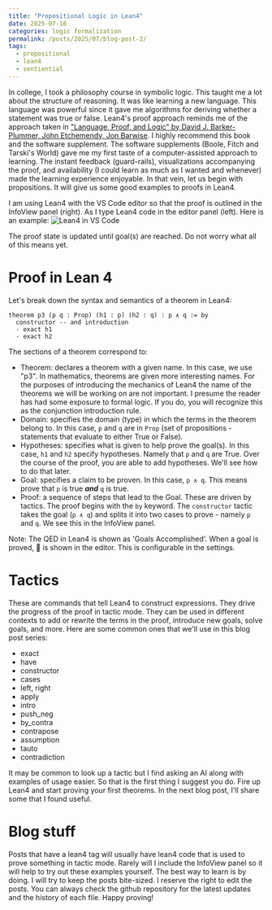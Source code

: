 ```yaml
---
title: "Propositional Logic in Lean4"
date: 2025-07-16
categories: logic formalization
permalink: /posts/2025/07/blog-post-2/
tags:
  - propositional
  - lean4
  - sentiential
---
```

In college, I took a philosophy course in symbolic logic. This taught me a lot about the structure of reasoning. It was like learning a new language. This language was powerful since it gave me algorithms for deriving whether a statement was true or false. Lean4's proof approach reminds me of the approach taken in ["Language, Proof, and Logic" by David J. Barker-Plummer, John Etchemendy, Jon Barwise](https://www.gradegrinder.net/Products/lpl-index.html). I highly recommend this book and the software supplement. The software supplements (Boole, Fitch and Tarski's World) gave me my first taste of a computer-assisted approach to learning. The instant feedback (guard-rails), visualizations accompanying the proof, and availability (I could learn as much as I wanted and whenever) made the learning experience enjoyable. In that vein, let us begin with propositions. It will give us some good examples to proofs in Lean4.

I am using Lean4 with the VS Code editor so that the proof is outlined in the InfoView panel (right). As I type Lean4 code in the editor panel (left). Here is an example:
![Lean4 in VS Code](https://github.com/user-attachments/assets/51797c40-79a0-4067-a4d7-878794269bd9)

The proof state is updated until goal(s) are reached. Do not worry what all of this means yet.

# Proof in Lean 4
Let's break down the syntax and semantics of a theorem in Lean4:
```
theorem p3 (p q : Prop) (h1 : p) (h2 : q) : p ∧ q := by
  constructor -- and introduction
  · exact h1
  · exact h2
```
The sections of a theorem correspond to:
- Theorem: declares a theorem with a given name. In this case, we use "p3". In mathematics, theorems are given more interesting names. For the purposes of introducing the mechanics of Lean4 the name of the theorems we will be working on are not important. I presume the reader has had some exposure to formal logic. If you do, you will recognize this as the conjunction introduction rule.
- Domain: specifies the domain (type) in which the terms in the theorem belong to. In this case, `p` and `q` are in `Prop` (set of propositions -statements that evaluate to either True or False).
- Hypotheses: specifies what is given to help prove the goal(s). In this case, `h1` and `h2` specify hypotheses. Namely that `p` and `q` are True. Over the course of the proof, you are able to add hypotheses. We'll see how to do that later.
- Goal: specifies a claim to be proven. In this case, `p ∧ q`. This means prove that `p` is true ***and*** `q` is true. 
- Proof: a sequence of steps that lead to the Goal. These are driven by tactics. The proof begins with the `by` keyword. The `constructor` tactic takes the goal (`p ∧ q`) and splits it into two cases to prove - namely `p` and `q`. We see this in the InfoView panel.

Note: The QED in Lean4 is shown as 'Goals Accomplished'. When a goal is proved, 🎉 is shown in the editor. This is configurable in the settings.

# Tactics
These are commands that tell Lean4 to construct expressions. They drive the progress of the proof in tactic mode. They can be used in different contexts to add or rewrite the terms in the proof, introduce new goals, solve goals, and more. Here are some common ones that we'll use in this blog post series:
- exact
- have
- constructor
- cases
- left, right
- apply
- intro
- push_neg
- by_contra
- contrapose
- assumption
- tauto
- contradiction

It may be common to look up a tactic but I find asking an AI along with examples of usage easier. So that is the first thing I suggest you do. Fire up Lean4 and start proving your first theorems. In the next blog post, I'll share some that I found useful.

# Blog stuff
Posts that have a lean4 tag will usually have lean4 code that is used to prove something in tactic mode. Rarely will I include the InfoView panel so it will help to try out these examples yourself. The best way to learn is by doing. I will try to keep the posts bite-sized. I reserve the right to edit the posts. You can always check the github repository for the latest updates and the history of each file. Happy proving!

